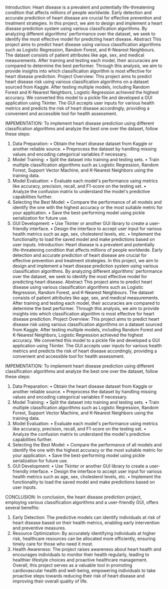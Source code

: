 Introduction:
Heart disease is a prevalent and potentially life-threatening condition that affects millions of people worldwide. Early detection and accurate prediction of heart disease are crucial for effective prevention and treatment strategies. In this project, we aim to design and implement a heart disease prediction system using various classification algorithms. By analyzing different algorithms' performance over the dataset, we seek to identify the most effective model for predicting heart disease.
Abstract 
This project aims to predict heart disease using various classification algorithms such as Logistic Regression, Random Forest, and K-Nearest Neighbours. The dataset consists of patient attributes like age, sex, and medical measurements. After training and testing each model, their accuracies are compared to determine the best performer. Through this analysis, we aim to provide insights into which classification algorithm is most effective for heart disease prediction.
Project Overview:
This project aims to predict heart disease risk using various classification algorithms on a dataset sourced from Kaggle. After testing multiple models, including Random Forest and K-Nearest Neighbors, Logistic Regression achieved the highest accuracy. We converted this model to a pickle file and developed a GUI application using Tkinter. The GUI accepts user inputs for various health metrics and predicts the risk of heart disease accordingly, providing a convenient and accessible tool for health assessment.

IMPEMENTATION:
To implement heart disease prediction using different classification algorithms and analyze the best one over the dataset, follow these steps:
1.	Data Preparation:
•	Obtain the heart disease dataset from Kaggle or another reliable source.
•	Preprocess the dataset by handling missing values and encoding categorical variables if necessary.
2.	Model Training:
•	Split the dataset into training and testing sets.
•	Train multiple classification algorithms such as Logistic Regression, Random Forest, Support Vector Machine, and K-Nearest Neighbors using the training data.
3.	Model Evaluation:
•	Evaluate each model's performance using metrics like accuracy, precision, recall, and F1-score on the testing set.
•	Analyze the confusion matrix to understand the model's predictive capabilities further.
4.	Selecting the Best Model:
•	Compare the performance of all models and identify the one with the highest accuracy or the most suitable metric for your application.
•	Save the best-performing model using pickle serialization for future use.
5.	GUI Development:
•	Use Tkinter or another GUI library to create a user-friendly interface.
•	Design the interface to accept user input for various health metrics such as age, sex, cholesterol levels, etc.
•	Implement the functionality to load the saved model and make predictions based on user inputs.
Introduction:
Heart disease is a prevalent and potentially life-threatening condition that affects millions of people worldwide. Early detection and accurate prediction of heart disease are crucial for effective prevention and treatment strategies. In this project, we aim to design and implement a heart disease prediction system using various classification algorithms. By analyzing different algorithms' performance over the dataset, we seek to identify the most effective model for predicting heart disease.
Abstract 
This project aims to predict heart disease using various classification algorithms such as Logistic Regression, Random Forest, and K-Nearest Neighbours. The dataset consists of patient attributes like age, sex, and medical measurements. After training and testing each model, their accuracies are compared to determine the best performer. Through this analysis, we aim to provide insights into which classification algorithm is most effective for heart disease prediction.
Project Overview:
This project aims to predict heart disease risk using various classification algorithms on a dataset sourced from Kaggle. After testing multiple models, including Random Forest and K-Nearest Neighbors, Logistic Regression achieved the highest accuracy. We converted this model to a pickle file and developed a GUI application using Tkinter. The GUI accepts user inputs for various health metrics and predicts the risk of heart disease accordingly, providing a convenient and accessible tool for health assessment.

IMPEMENTATION:
To implement heart disease prediction using different classification algorithms and analyze the best one over the dataset, follow these steps:
1.	Data Preparation:
•	Obtain the heart disease dataset from Kaggle or another reliable source.
•	Preprocess the dataset by handling missing values and encoding categorical variables if necessary.
2.	Model Training:
•	Split the dataset into training and testing sets.
•	Train multiple classification algorithms such as Logistic Regression, Random Forest, Support Vector Machine, and K-Nearest Neighbors using the training data.
3.	Model Evaluation:
•	Evaluate each model's performance using metrics like accuracy, precision, recall, and F1-score on the testing set.
•	Analyze the confusion matrix to understand the model's predictive capabilities further.
4.	Selecting the Best Model:
•	Compare the performance of all models and identify the one with the highest accuracy or the most suitable metric for your application.
•	Save the best-performing model using pickle serialization for future use.
5.	GUI Development:
•	Use Tkinter or another GUI library to create a user-friendly interface.
•	Design the interface to accept user input for various health metrics such as age, sex, cholesterol levels, etc.
•	Implement the functionality to load the saved model and make predictions based on user inputs.

CONCLUSION:
In conclusion, the heart disease prediction project, employing various classification algorithms and a user-friendly GUI, offers several benefits:
1.	Early Detection: The predictive models can identify individuals at risk of heart disease based on their health metrics, enabling early intervention and preventive measures.
2.	Resource Optimization: By accurately identifying individuals at higher risk, healthcare resources can be allocated more efficiently, ensuring timely care for those who need it most.
3.	Health Awareness: The project raises awareness about heart health and encourages individuals to monitor their health regularly, leading to healthier lifestyle choices and proactive healthcare management.
Overall, this project serves as a valuable tool in promoting cardiovascular health and well-being, empowering individuals to take proactive steps towards reducing their risk of heart disease and improving their overall quality of life.

